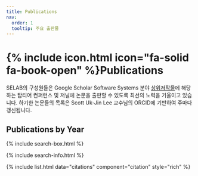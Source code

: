 ```yaml
---
title: Publications
nav:
  order: 1
  tooltip: 주요 출판물
---
```


# {% include icon.html icon="fa-solid fa-book-open" %}Publications

SELAB의 구성원들은 Google Scholar Software Systems 분야 [상위저작물](https://scholar.google.com/citations?view_op=top_venues&hl=ko&vq=eng_softwaresystems)에 해당하는 탑티어 컨퍼런스 및 저널에 논문을 출판할 수 있도록 최선의 노력을 기울이고 있습니다. 하기한 논문들의 목록은 Scott Uk-Jin Lee 교수님의 ORCID에 기반하여 주마다 갱신됩니다. 

## Publications by Year
{% include search-box.html %}

{% include search-info.html %}

{% include list.html data="citations" component="citation" style="rich" %}
